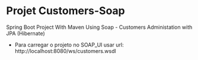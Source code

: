 # Projet Customers-Soap
Spring Boot Project With Maven Using Soap - Customers Administation with JPA (Hibernate)

- Para carregar o projeto no SOAP_UI usar url: http://localhost:8080/ws/customers.wsdl
